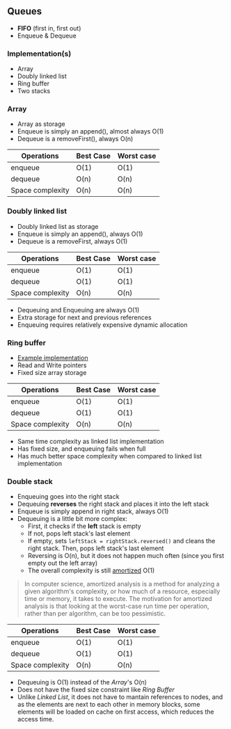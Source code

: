 ## Queues
* **FIFO** (first in, first out)
* Enqueue & Dequeue

### Implementation(s)
* Array
* Doubly linked list
* Ring buffer
* Two stacks

### Array
* Array as storage
* Enqueue is simply an append(), almost always O(1)
* Dequeue is a removeFirst(), always O(n)

| Operations       | Best Case | Worst case |
| ---------------- | --------- | ---------- |
| enqueue          | O(1)      | O(1)       |
| dequeue          | O(n)      | O(n)       |
| Space complexity | O(n)      | O(n)       |

### Doubly linked list
* Doubly linked list as storage
* Enqueue is simply an append(), always O(1)
* Dequeue is a removeFirst, always O(1)

| Operations       | Best Case | Worst case |
| ---------------- | --------- | ---------- |
| enqueue          | O(1)      | O(1)       |
| dequeue          | O(1)      | O(1)       |
| Space complexity | O(n)      | O(n)       |

* Dequeuing and Enqueuing are always O(1)
* Extra storage for next and previous references
* Enqueuing requires relatively expensive dynamic allocation

### Ring buffer
* [Example implementation](https://github.com/raywenderlich/swift-algorithm-club/blob/master/Ring%20Buffer/RingBuffer.swift)
* Read and Write pointers
* Fixed size array storage

| Operations       | Best Case | Worst case |
| ---------------- | --------- | ---------- |
| enqueue          | O(1)      | O(1)       |
| dequeue          | O(1)      | O(1)       |
| Space complexity | O(n)      | O(n)       |

* Same time complexity as linked list implementation
* Has fixed size, and enqueuing fails when full
* Has much better space complexity when compared to linked list implementation

### Double stack
* Enqueuing goes into the right stack
* Dequeuing **reverses** the right stack and places it into the left stack
* Enqueue is simply append in right stack, always O(1)
* Dequeuing is a little bit more complex:
  * First, it checks if the **left** stack is empty
  * If not, pops left stack's last element
  * If empty, sets `leftStack = rightStack.reversed()` and cleans the right stack. Then, pops left stack's last element
  * Reversing is O(n), but it does not happen much often (since you first empty out the left array)
  * The overall complexity is still [amortized](https://en.wikipedia.org/wiki/Amortized_analysis) O(1)

> In computer science, amortized analysis is a method for analyzing a given algorithm's complexity, or how much of a resource, especially time or memory, it takes to execute. The motivation for amortized analysis is that looking at the worst-case run time per operation, rather than per algorithm, can be too pessimistic.


| Operations       | Best Case | Worst case |
| ---------------- | --------- | ---------- |
| enqueue          | O(1)      | O(1)       |
| dequeue          | O(1)      | O(1)       |
| Space complexity | O(n)      | O(n)       |

* Dequeuing is O(1) instead of the *Array*'s O(n)
* Does not have the fixed size constraint like *Ring Buffer*
* Unlike *Linked List*, it does not have to mantain references to nodes, and as the elements are next to each other in memory blocks, some elements will be loaded on cache on first access, which reduces the access time.
